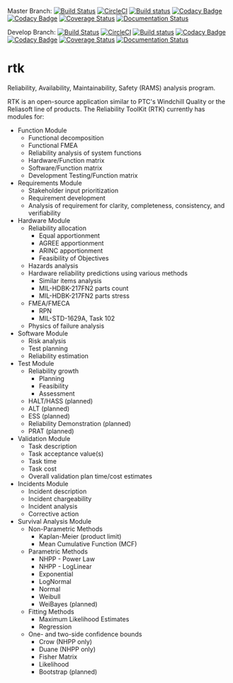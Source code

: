 Master Branch:
[![Build Status](https://travis-ci.org/weibullguy/rtk.svg?branch=master)](https://travis-ci.org/weibullguy/rtk)
[![CircleCI](https://circleci.com/gh/weibullguy/rtk/tree/develop.svg?style=svg)](https://circleci.com/gh/weibullguy/rtk/tree/master)
[![Build status](https://ci.appveyor.com/api/projects/status/eh0md738pyoiick0/branch/develop?svg=true)](https://ci.appveyor.com/project/weibullguy/rtk/branch/master)
[![Codacy Badge](https://api.codacy.com/project/badge/Grade/f668feeaec0f46d5990a3c45aefc3923)](https://www.codacy.com/app/weibullguy/rtk?utm_source=github.com&amp;utm_medium=referral&amp;utm_content=weibullguy/rtk&amp;utm_campaign=Badge_Grade)
[![Codacy Badge](https://api.codacy.com/project/badge/Coverage/f668feeaec0f46d5990a3c45aefc3923)](https://www.codacy.com/app/weibullguy/rtk?utm_source=github.com&utm_medium=referral&utm_content=weibullguy/rtk&utm_campaign=Badge_Coverage)
[![Coverage Status](https://coveralls.io/repos/github/weibullguy/rtk/badge.svg?branch=master)](https://coveralls.io/github/weibullguy/rtk?branch=master)
[![Documentation Status](https://readthedocs.org/projects/rtk/badge/?version=master)](http://rtk.readthedocs.io/en/develop/?badge=master)

Develop Branch:
[![Build Status](https://travis-ci.org/weibullguy/rtk.svg?branch=develop)](https://travis-ci.org/weibullguy/rtk)
[![CircleCI](https://circleci.com/gh/weibullguy/rtk/tree/develop.svg?style=svg)](https://circleci.com/gh/weibullguy/rtk/tree/develop)
[![Build status](https://ci.appveyor.com/api/projects/status/eh0md738pyoiick0/branch/develop?svg=true)](https://ci.appveyor.com/project/weibullguy/rtk/branch/develop)
[![Codacy Badge](https://api.codacy.com/project/badge/Grade/f668feeaec0f46d5990a3c45aefc3923)](https://www.codacy.com/app/weibullguy/rtk?utm_source=github.com&amp;utm_medium=referral&amp;utm_content=weibullguy/rtk&amp;utm_campaign=Badge_Grade)
[![Codacy Badge](https://api.codacy.com/project/badge/Coverage/f668feeaec0f46d5990a3c45aefc3923)](https://www.codacy.com/app/weibullguy/rtk?utm_source=github.com&utm_medium=referral&utm_content=weibullguy/rtk&utm_campaign=Badge_Coverage)
[![Coverage Status](https://coveralls.io/repos/github/weibullguy/rtk/badge.svg?branch=develop)](https://coveralls.io/github/weibullguy/rtk?branch=develop)
[![Documentation Status](https://readthedocs.org/projects/rtk/badge/?version=develop)](http://rtk.readthedocs.io/en/develop/?badge=develop)

# rtk
Reliability, Availability, Maintainability, Safety (RAMS) analysis program.

RTK is an open-source application similar to PTC's Windchill Quality or the
Reliasoft line of products. The Reliability ToolKit (RTK) currently has modules
for:

* Function Module
    * Functional decomposition
    * Functional FMEA
    * Reliability analysis of system functions
    * Hardware/Function matrix
    * Software/Function matrix
    * Development Testing/Function matrix
* Requirements Module
    * Stakeholder input prioritization
    * Requirement development
    * Analysis of requirement for clarity, completeness, consistency, and
      verifiability
* Hardware Module
    * Reliability allocation
        * Equal apportionment
        * AGREE apportionment
        * ARINC apportionment
        * Feasibility of Objectives
    * Hazards analysis
    * Hardware reliability predictions using various methods
        * Similar items analysis
        * MIL-HDBK-217FN2 parts count
        * MIL-HDBK-217FN2 parts stress
    * FMEA/FMECA
        * RPN
        * MIL-STD-1629A, Task 102
    * Physics of failure analysis
* Software Module
    * Risk analysis
    * Test planning
    * Reliability estimation
* Test Module
    * Reliability growth
        * Planning
        * Feasibility
        * Assessment
    * HALT/HASS (planned)
    * ALT (planned)
    * ESS (planned)
    * Reliability Demonstration (planned)
    * PRAT (planned)
* Validation Module
    * Task description
    * Task acceptance value(s)
    * Task time
    * Task cost
    * Overall validation plan time/cost estimates
* Incidents Module
    * Incident description
    * Incident chargeability
    * Incident analysis
    * Corrective action
* Survival Analysis Module
    * Non-Parametric Methods
        * Kaplan-Meier (product limit)
        * Mean Cumulative Function (MCF)
    * Parametric Methods
        * NHPP - Power Law
        * NHPP - LogLinear
        * Exponential
        * LogNormal
        * Normal
        * Weibull
        * WeiBayes (planned)
    * Fitting Methods
        * Maximum Likelihood Estimates
        * Regression
    * One- and two-side confidence bounds
        * Crow (NHPP only)
        * Duane (NHPP only)
        * Fisher Matrix
        * Likelihood
        * Bootstrap (planned)
